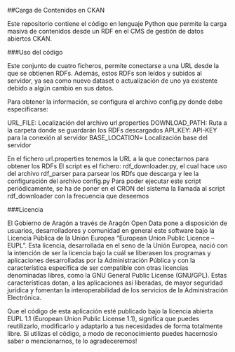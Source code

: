 
##Carga de Contenidos en CKAN

Este repositorio contiene el código en lenguaje Python que permite la carga masiva de contenidos desde un RDF en el CMS de gestión de datos abiertos CKAN.


###Uso del código

Este conjunto de cuatro ficheros, permite conectarse a una URL desde la que se obtienen RDFs. Además, estos RDFs son leídos y subidos al servidor, ya sea como nuevo dataset o actualización de uno ya existente debido a algún cambio en sus datos.

Para obtener la información, se configura el archivo config.py donde debe especificarse:

URL_FILE: Localización del archivo url.properties
DOWNLOAD_PATH: Ruta a la carpeta donde se guardarán los RDFs descargados
API_KEY: API-KEY para la conexión al servidor
BASE_LOCATION= Localización base del servidor

En el fichero url.properties tenemos la URL a la que conectarnos para obtener los RDFs
El script es el fichero: rdf_downloader.py, el cual hace uso del archivo rdf_parser para parsear los RDfs que descarga y lee la configuración del archivo config.py
Para poder ejecutar este script periódicamente, se ha de poner en el CRON del sistema la llamada al script rdf_downloader con la frecuencia que deseemos

###Licencia

El Gobierno de Aragón a través de Aragón Open Data pone a disposición de usuarios, desarrolladores y comunidad en general este software bajo la Licencia Pública de la Unión Europea “European Union Public Licence – EUPL”. Esta licencia, desarrollada en el seno de la Unión Europea, nació con la intención de ser la licencia bajo la cuál se liberasen los programas y aplicaciones desarrolladas por la Administración Pública y con la característica específica de ser compatible con otras licencias denominadas libres, como la GNU General Public License (GNU/GPL). Estas características dotan, a las aplicaciones así liberadas, de mayor seguridad jurídica y fomentan la interoperabilidad de los servicios de la Administración Electrónica.

Que el código de esta aplicación esté publicado bajo la licencia abierta EUPL 1.1 (European Union Public License 1.1), significa que puedes reutilizarlo, modificarlo y adaptarlo a tus necesidades de forma totalmente libre. Si utilizas el código, a modo de reconocimiento puedes hacernoslo saber o mencionarnos, te lo agradeceremos!
